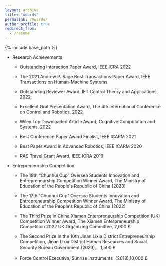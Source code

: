 ```yaml
---
layout: archive
title: "Awards"
permalink: /Awards/
author_profile: true
redirect_from:
  - /resume
---
```


{% include base_path %}


* Research Achievements

    * Outstanding Interaction Paper Award, IEEE ICRA 2022

    * The 2021 Andrew P. Sage Best Transactions Paper Award, IEEE Transactions on Human-Machine Systems

    * Outstanding Reviewer Award, IET Control Theory and Applications, 2022

    * Excellent Oral Presentation Award, The 4th International Conference on Control and Robotics, 2022

    * Wiley Top Downloaded Article Award, Cognitive Computation and Systems, 2022

    * Best Conference Paper Award Finalist, IEEE ICARM 2021

    * Best Paper Award in Advanced Robotics, IEEE ICARM 2020

    * RAS Travel Grant Award, IEEE ICRA 2019

* Entrepreneurship Competition

    * The 18th “Chunhui Cup” Oversea Students Innovation and Entrepreneurship Competition Winner Award, The Ministry of Education of the People's Republic of China (2023)
      
    * The 17th “Chunhui Cup” Oversea Students Innovation and Entrepreneurship Competition Winner Award, The Ministry of Education of the People's Republic of China (2022)

    * The Third Prize in China Xiamen Enterpreneurship Competition (UK) Competition Winner Award, The Xiamen Enterpreneurship Competition 2022 UK Organizing Committee, 2,000 £

    * The Second Prize in the 10th Jinan Lixia District Entrepreneurship Competition, Jinan Lixia District Human Resources and Social Security Bureau Government (2023)， 1,500 £

    * Force Control Executive, Sunrise Instruments（2018),10,000 £
